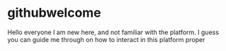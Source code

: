 # githubwelcome
Hello everyone I am new here, and not familiar with the platform. I guess you can guide me through on how to interact in this platform proper
